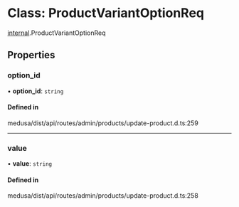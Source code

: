 # Class: ProductVariantOptionReq

[internal](../modules/internal-20.md).ProductVariantOptionReq

## Properties

### option\_id

• **option\_id**: `string`

#### Defined in

medusa/dist/api/routes/admin/products/update-product.d.ts:259

___

### value

• **value**: `string`

#### Defined in

medusa/dist/api/routes/admin/products/update-product.d.ts:258
